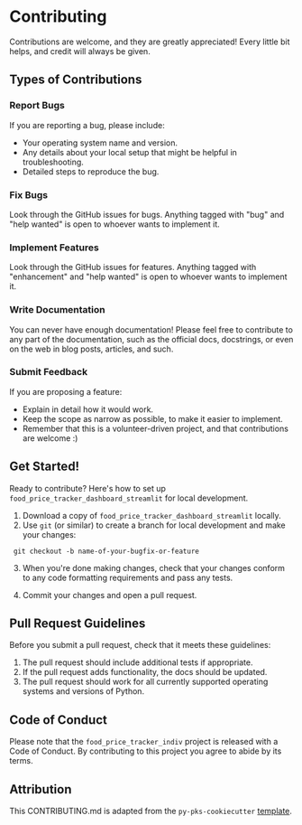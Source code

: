# Contributing

Contributions are welcome, and they are greatly appreciated! Every little bit
helps, and credit will always be given.

## Types of Contributions

### Report Bugs

If you are reporting a bug, please include:

* Your operating system name and version.
* Any details about your local setup that might be helpful in troubleshooting.
* Detailed steps to reproduce the bug.

### Fix Bugs

Look through the GitHub issues for bugs. Anything tagged with "bug" and "help
wanted" is open to whoever wants to implement it.

### Implement Features

Look through the GitHub issues for features. Anything tagged with "enhancement"
and "help wanted" is open to whoever wants to implement it.

### Write Documentation

You can never have enough documentation! Please feel free to contribute to any
part of the documentation, such as the official docs, docstrings, or even
on the web in blog posts, articles, and such.

### Submit Feedback

If you are proposing a feature:

* Explain in detail how it would work.
* Keep the scope as narrow as possible, to make it easier to implement.
* Remember that this is a volunteer-driven project, and that contributions
  are welcome :)

## Get Started!

Ready to contribute? Here's how to set up `food_price_tracker_dashboard_streamlit` for local development.

1. Download a copy of `food_price_tracker_dashboard_streamlit` locally.
2. Use `git` (or similar) to create a branch for local development and make your changes:

```console
 git checkout -b name-of-your-bugfix-or-feature
```

3. When you're done making changes, check that your changes conform to any code formatting requirements and pass any tests.

4. Commit your changes and open a pull request.

## Pull Request Guidelines

Before you submit a pull request, check that it meets these guidelines:

1. The pull request should include additional tests if appropriate.
2. If the pull request adds functionality, the docs should be updated.
3. The pull request should work for all currently supported operating systems and versions of Python.

## Code of Conduct

Please note that the `food_price_tracker_indiv` project is released with a
Code of Conduct. By contributing to this project you agree to abide by its terms.

## Attribution

This CONTRIBUTING.md is adapted from the `py-pks-cookiecutter` [template](https://github.com/py-pkgs/py-pkgs-cookiecutter/blob/main/%7B%7B%20cookiecutter.__package_slug%20%7D%7D/CONTRIBUTING.md).
